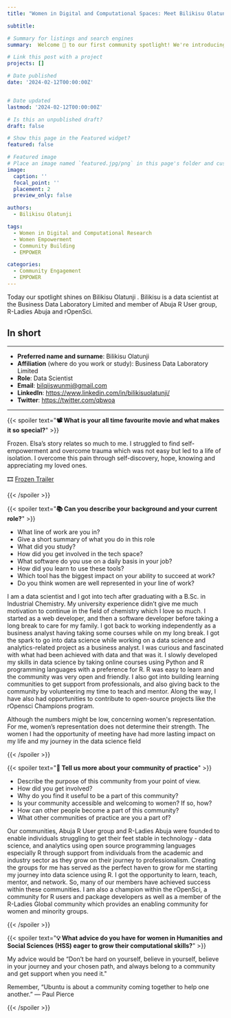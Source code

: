 ```yaml
---
title: "Women in Digital and Computational Spaces: Meet Bilikisu Olatunji "

subtitle: 

# Summary for listings and search engines
summary:  Welcome 👋 to our first community spotlight! We're introducing Bilikisu Olatunji, a data scientist and member of a variety of communities such as Abuja R User group, R-Ladies Abuja and rOpenSci.

# Link this post with a project
projects: []

# Date published
date: '2024-02-12T00:00:00Z'


# Date updated
lastmod: '2024-02-12T00:00:00Z'

# Is this an unpublished draft?
draft: false

# Show this page in the Featured widget?
featured: false

# Featured image
# Place an image named `featured.jpg/png` in this page's folder and customize its options here.
image:
  caption: ''
  focal_point: ''
  placement: 2
  preview_only: false

authors:
  - Bilikisu Olatunji 

tags:
  - Women in Digital and Computational Research
  - Women Empowerment
  - Community Building
  - EMPOWER

categories:
  - Community Engagement
  - EMPOWER
---
```


Today our spotlight shines on Bilikisu Olatunji . Bilikisu is a data scientist at the Business Data Laboratory Limited and member of Abuja R User group, R-Ladies Abuja and rOpenSci. 

## In short
---

- __Preferred name and surname__: Bilikisu Olatunji
- __Affiliation__ (where do you work or study): Business Data Laboratory Limited
- __Role__: Data Scientist
- __Email__: bilqiiswunmi@gmail.com
- __LinkedIn__: https://www.linkedin.com/in/bilikisuolatunji/
- __Twitter__: https://twitter.com/qbwoa

---


{{< spoiler text="__:film_projector: What is your all time favourite movie and what makes it so special?__" >}}

Frozen. Elsa’s story relates so much to me. I struggled to find self-empowerment and
overcome trauma which was not easy but led to a life of isolation. I overcome this pain
through self-discovery, hope, knowing and appreciating my loved ones.

🎞️ [Frozen Trailer](https://www.youtube.com/watch?v=FLzfXQSPBOg)  

{{< /spoiler >}}

{{< spoiler text="__:books: Can you describe your background and your current role?__" >}}

* What line of work are you in?
* Give a short summary of what you do in this role
* What did you study?
* How did you get involved in the tech space?
* What software do you use on a daily basis in your job?
* How did you learn to use these tools?
* Which tool has the biggest impact on your ability to succeed at work?
* Do you think women are well represented in your line of work?

I am a data scientist and I got into tech after graduating with a B.Sc. in Industrial Chemistry. My
university experience didn’t give me much motivation to continue in the field of chemistry
which I love so much. I started as a web developer, and then a software developer before
taking a long break to care for my family.
I got back to working independently as a business analyst having taking some courses while
on my long break. I got the spark to go into data science while working on a data science and
analytics-related project as a business analyst. I was curious and fascinated with what had
been achieved with data and that was it. I slowly developed my skills in data science by taking
online courses using Python and R programming languages with a preference for R. R was
easy to learn and the community was very open and friendly. I also got into building learning
communities to get support from professionals, and also giving back to the community by
volunteering my time to teach and mentor.
Along the way, I have also had opportunities to contribute to open-source projects like the
rOpensci Champions program.

Although the numbers might be low, concerning women&#39;s representation. For me, women’s
representation does not determine their strength. The women I had the opportunity of meeting
have had more lasting impact on my life and my journey in the data science field

{{< /spoiler >}}

{{< spoiler text="__🌱 Tell us more about your community of practice__" >}}

* Describe the purpose of this community from your point of view.
* How did you get involved?
* Why do you find it useful to be a part of this community?
* Is your community accessible and welcoming to women? If so, how?
* How can other people become a part of this community?
* What other communities of practice are you a part of?

Our communities, Abuja R User group and R-Ladies Abuja were founded to enable individuals
struggling to get their feet stable in technology - data science, and analytics using open source
programming languages especially R through support from individuals from the academic and
industry sector as they grow on their journey to professionalism.
Creating the groups for me has served as the perfect haven to grow for me starting my journey
into data science using R. I got the opportunity to learn, teach, mentor, and network. So, many
of our members have achieved success within these communities.
I am also a champion within the rOpenSci, a community for R users and package developers as
well as a member of the R-Ladies Global community which provides an enabling community
for women and minority groups.

{{< /spoiler >}}

{{< spoiler text="__:bulb: What advice do you have for women in Humanities and Social Sciences (HSS) eager to grow their computational skills?__" >}}

My advice would be “Don’t be hard on yourself, believe in yourself, believe in your
journey and your chosen path, and always belong to a community and get support
when you need it."

Remember, “Ubuntu is about a community coming together to help one another.”
— Paul Pierce

{{< /spoiler >}}


